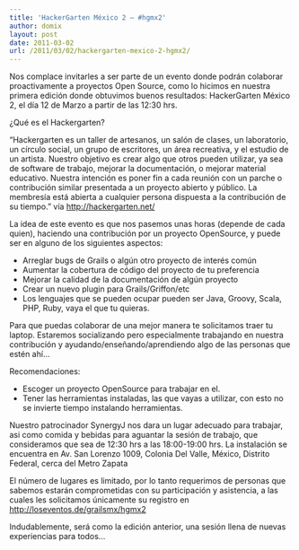 ```yaml
---
title: 'HackerGarten México 2 – #hgmx2'
author: domix
layout: post
date: 2011-03-02
url: /2011/03/02/hackergarten-mexico-2-hgmx2/
---
```

Nos complace invitarles a ser parte de un evento donde podrán colaborar proactivamente a proyectos Open Source, como lo hicimos en nuestra primera edición donde obtuvimos buenos resultados: HackerGarten México 2, el día 12 de Marzo a partir de las 12:30 hrs.

¿Qué es el Hackergarten?

&#8220;Hackergarten es un taller de artesanos, un salón de clases, un laboratorio, un círculo social, un grupo de escritores, un área recreativa, y el estudio de un artista. Nuestro objetivo es crear algo que otros pueden utilizar, ya sea de software de trabajo, mejorar la documentación, o mejorar material educativo. Nuestra intención es poner fin a cada reunión con un parche o contribución similar presentada a un proyecto abierto y público. La membresía está abierta a cualquier persona dispuesta a la contribución de su tiempo.&#8221; vía http://hackergarten.net/

La idea de este evento es que nos pasemos unas horas (depende de cada quien), haciendo una contribución por un proyecto OpenSource, y puede ser en alguno de los siguientes aspectos:

  * Arreglar bugs de Grails o algún otro proyecto de interés común
  * Aumentar la cobertura de código del proyecto de tu preferencia
  * Mejorar la calidad de la documentación de algún proyecto
  * Crear un nuevo plugin para Grails/Griffon/etc
  * Los lenguajes que se pueden ocupar pueden ser Java, Groovy, Scala, PHP, Ruby, vaya el que tu quieras.

Para que puedas colaborar de una mejor manera te solicitamos traer tu laptop. Estaremos socializando pero especialmente trabajando en nuestra contribución y ayudando/enseñando/aprendiendo algo de las personas que estén ahí&#8230;

Recomendaciones:

  * Escoger un proyecto OpenSource para trabajar en el.
  * Tener las herramientas instaladas, las que vayas a utilizar, con esto no se invierte tiempo instalando herramientas.

Nuestro patrocinador SynergyJ nos dara un lugar adecuado para trabajar, asi como comida y bebidas para aguantar la sesión de trabajo, que consideramos que sea de 12:30 hrs a las 18:00-19:00 hrs. La instalación se encuentra en Av. San Lorenzo 1009, Colonia Del Valle, México, Distrito Federal, cerca del Metro Zapata

El número de lugares es limitado, por lo tanto requerimos de personas que sabemos estarán comprometidas con su participación y asistencia, a las cuales les solicitamos únicamente su registro en http://loseventos.de/grailsmx/hgmx2

Indudablemente, será como la edición anterior, una sesión llena de nuevas experiencias para todos&#8230;

&nbsp;